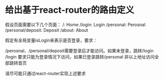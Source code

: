 # 给出基于react-router的路由定义
假设页面需要以下几个页面：
    /: Home
    /login: Login
    /personal: Perosnal
    /personal/deposit: Deposit
    /about: About

假定有全局变量isLogin来表示是否登录，要求：

/perosnal、/personal/deposit需要登录后才能访问。如果未登录，跳转/login
/login 要求只能为登录情况下访问，如果已登录跳转/personal 
非以上地址访问全部跳转首页

请尽可能只通过react-router实现上述要求

